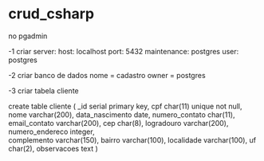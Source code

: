 # crud_csharp

no pgadmin

-1 criar server:
host: localhost
port: 5432
maintenance: postgres
user: postgres


-2 criar banco de dados
nome = cadastro
owner = postgres

-3 criar tabela
cliente

create table cliente (
	_id serial primary key,
	cpf char(11) unique not null,
	nome varchar(200),
	data_nascimento date,
	numero_contato char(11),
	email_contato varchar(200),
	cep char(8),
	logradouro varchar(200),
	numero_endereco integer,	
	complemento varchar(150),
	bairro varchar(100),
	localidade varchar(100),
	uf char(2),
	observacoes text
)